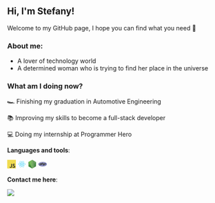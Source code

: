 ## Hi, I'm Stefany! 

Welcome to my GitHub page, I hope you can find what you need 💭

### About me:
- A lover of technology world
- A determined woman who is trying to find her place in the universe

### What am I doing now?
🏎️ Finishing my graduation in Automotive Engineering

📚 Improving my skills to become a full-stack developer

💻 Doing my internship at Programmer Hero

**Languages and tools**:

<code><img height="20" src="https://raw.githubusercontent.com/github/explore/80688e429a7d4ef2fca1e82350fe8e3517d3494d/topics/javascript/javascript.png"></code>
<code><img height="20" src="https://raw.githubusercontent.com/github/explore/80688e429a7d4ef2fca1e82350fe8e3517d3494d/topics/react/react.png"></code>
<code><img height="20" src="https://raw.githubusercontent.com/github/explore/80688e429a7d4ef2fca1e82350fe8e3517d3494d/topics/nodejs/nodejs.png"></code>
<code><img height="20" src="https://raw.githubusercontent.com/github/explore/80688e429a7d4ef2fca1e82350fe8e3517d3494d/topics/php/php.png"></code>

**Contact me here**:

[<code><img height="20" src="https://img.shields.io/badge/Gmail-D14836?style=for-the-badge&logo=gmail&logoColor=white"></code>](mailto:ste.stefany22@gmail.com)
